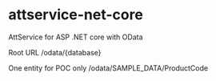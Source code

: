 # attservice-net-core
AttService for ASP .NET core with OData

Root URL
/odata/{database}

One entity for POC only
/odata/SAMPLE_DATA/ProductCode

